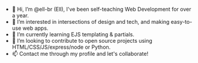 - 👋 Hi, I’m @ell-br (Ell), I've been self-teaching Web Development for over a year.
- 👀 I’m interested in intersections of design and tech, and making easy-to-use web apps.
- 🌱 I’m currently learning EJS templating & partials.
- 💞️ I’m looking to contribute to open source projects using HTML/CSS/JS/express/node or Python.
- 📫 Contact me through my profile and let's collaborate! 

<!---
ell-br/ell-br is a ✨ special ✨ repository because its `README.md` (this file) appears on your GitHub profile.
You can click the Preview link to take a look at your changes.
--->
